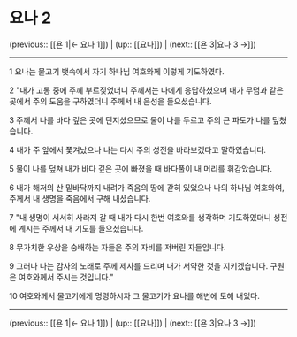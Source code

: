 # 요나 2

(previous:: [[욘 1|← 요나 1]]) | (up:: [[요나]]) | (next:: [[욘 3|요나 3 →]])

***




1 
요나는 물고기 뱃속에서 자기 하나님 여호와께 이렇게 기도하였다. 



2 
"내가 고통 중에 주께 부르짖었더니 주께서는 나에게 응답하셨으며 내가 무덤과 같은 곳에서 주의 도움을 구하였더니 주께서 내 음성을 들으셨습니다. 



3 
주께서 나를 바다 깊은 곳에 던지셨으므로 물이 나를 두르고 주의 큰 파도가 나를 덮쳤습니다. 



4 
내가 주 앞에서 쫓겨났으나 나는 다시 주의 성전을 바라보겠다고 말하였습니다. 



5 
물이 나를 덮쳐 내가 바다 깊은 곳에 빠졌을 때 바다풀이 내 머리를 휘감았습니다. 



6 
내가 해저의 산 밑바닥까지 내려가 죽음의 땅에 갇혀 있었으나 나의 하나님 여호와여, 주께서 내 생명을 죽음에서 구해 내셨습니다. 



7 
"내 생명이 서서히 사라져 갈 때 내가 다시 한번 여호와를 생각하며 기도하였더니 성전에 계시는 주께서 내 기도를 들으셨습니다. 



8 
무가치한 우상을 숭배하는 자들은 주의 자비를 저버린 자들입니다. 



9 
그러나 나는 감사의 노래로 주께 제사를 드리며 내가 서약한 것을 지키겠습니다. 구원은 여호와께서 주시는 것입니다." 



10 
여호와께서 물고기에게 명령하시자 그 물고기가 요나를 해변에 토해 내었다.

***

(previous:: [[욘 1|← 요나 1]]) | (up:: [[요나]]) | (next:: [[욘 3|요나 3 →]])
